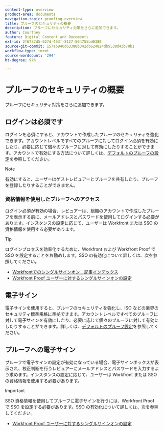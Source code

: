 ```yaml
---
content-type: overview
product-area: documents
navigation-topic: proofing-overview
title: プルーフのセキュリティの概要
description: プルーフにセキュリティ対策をさらに追加できます。
author: Courtney
feature: Digital Content and Documents
exl-id: 2f6737d5-627d-463f-8127-504755bd0380
source-git-commit: 157ab840d63388b342db624824db9538d43b70b1
workflow-type: tm+mt
source-wordcount: '294'
ht-degree: 97%

---
```


# プルーフのセキュリティの概要

プルーフにセキュリティ対策をさらに追加できます。

## ログインは必須です

ログインを必須にすると、アカウントで作成したプルーフのセキュリティを強化できます。アカウントレベルですべてのプルーフに対してログイン必須を有効にしたり、必要に応じて個々のプルーフに対して有効にしたりすることができます。アカウントで有効にする方法について詳しくは、[デフォルトのプルーフの設定](/help/quicksilver/administration-and-setup/manage-workfront/configure-proofing/configure-default-proof-settings.md)を参照してください。

>[!NOTE]
>
>有効にすると、ユーザーはゲストレビュアーとプルーフを共有したり、プルーフを登録したりすることができません。

### 資格情報を使用したプルーフへのアクセス

ログイン必須が有効の場合、レビュアーは、組織のアカウントで作成したプルーフを表示する前に、メールアドレスとパスワードを使用してログインする必要があります。インスタンスの設定に応じて、ユーザーは Workfront または SSO の資格情報を使用する必要があります。

>[!TIP]
>
>ログインプロセスを効率化するために、Workfront および Workfront Proof で SSO を設定することをお勧めします。SSO の有効化について詳しくは、次を参照してください。
>* [Workfrontでのシングルサインオン：記事インデックス &#x200B;](../../../administration-and-setup/add-users/single-sign-on/single-sign-on.md)
>* [Workfront Proof ユーザーに対するシングルサインオンの設定](../../../workfront-proof/wp-acct-admin/account-settings/configure-sso-for-wp-users.md)
>

## 電子サイン

電子サインを使用すると、プルーフのセキュリティを強化し、ISO などの業界のセキュリティ標準規格に準拠できます。アカウントレベルですべてのプルーフに対して電子サインを有効にしたり、必要に応じて個々のプルーフに対して有効にしたりすることができます。詳しくは、[デフォルトのプルーフ設定](/help/quicksilver/administration-and-setup/manage-workfront/configure-proofing/configure-default-proof-settings.md)を参照してください。

## プルーフへの電子サイン

プルーフで電子サインの設定が有効になっている場合、電子サインボックスが表示され、校正判断を行うレビュアーにメールアドレスとパスワードを入力するよう求めます。インスタンスの設定に応じて、ユーザーは Workfront または SSO の資格情報を使用する必要があります。

>[!IMPORTANT]
>
>SSO 資格情報を使用してプルーフに電子サインを行うには、Workfront Proof で SSO を設定する必要があります。SSO の有効化について詳しくは、次を参照してください。
>* [Workfront Proof ユーザーに対するシングルサインオンの設定](../../../workfront-proof/wp-acct-admin/account-settings/configure-sso-for-wp-users.md)
>
